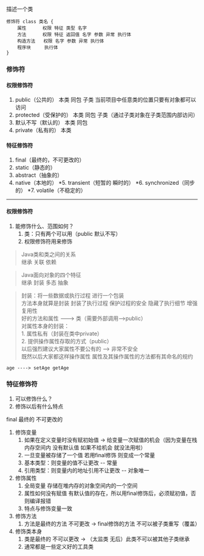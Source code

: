 描述一个类

    修饰符 class 类名 {
        属性      权限 特征 类型 名字
        方法      权限 特征 返回值 名字 参数 异常 执行体
        构造方法   权限 名字 参数 异常 执行体
        程序块     执行体
    }
    
### 修饰符

#### 权限修饰符
1. public（公共的）  本类  同包 子类 当前项目中任意类的位置只要有对象都可以访问
2. protected（受保护的） 本类   同包 子类（通过子类对象在子类范围内部访问）
3. 默认不写（默认的）    本类  同包
4. private（私有的） 本类

#### 特征修饰符
1. final（最终的，不可更改的）
2. static（静态的）
3. abstract（抽象的）
4. native（本地的）
*5. transient（短暂的 瞬时的）
*6. synchronized（同步的）
*7. volatile（不稳定的）
---

#### 权限修饰符

1. 能修饰什么、范围如何？
    1. 类：只有两个可以用（public 默认不写）
    2. 权限修饰符用来修饰


> Java类和类之间的关系\
> 继承 关联 依赖


> Java面向对象的四个特征\
> 继承 封装 多态 抽象
    
>封装：将一些数据或执行过程 进行一个包装\
    方法本身就算是封装 封装了执行过程 保护过程的安全 隐藏了执行细节 增强复用性\
    好的方法和属性 --->  类（需要外部调用-->public）\
    对属性本身的封装：\
        1. 属性私有（封装在类中private）\
        2. 提供操作属性存取的方式（public）\
    以后强烈建议大家属性不要公有的 --> 非常不安全\
    既然以后大家都这样操作属性 属性及其操作属性的方法都有其命名的规约
    
`age ----> setAge getAge`

### 特征修饰符
1. 可以修饰什么？
2. 修饰以后有什么特点

final 最终的 不可更改的
1. 修饰变量
    1. 如果在定义变量时没有赋初始值 -> 给变量一次赋值的机会（因为变量在栈内存空间内 没有默认值 如果不给机会 就没法用啦）
    2. 一旦变量被存储了一个值 若用final修饰 则变成一个常量
    3. 基本类型：则变量的值不让更改 -- 常量
    4. 引用类型：则变量内的地址引用不让更改 -- 对象唯一
2. 修饰属性
    1. 全局变量 存储在堆内存的对象空间内的一个空间
    2. 属性如何没有赋值 有默认值的存在，所以用final修饰后，必须赋初值，否则编译报错
    3. 特点与修饰变量一致
3. 修饰方法
    1. 方法是最终的方法 不可更改 -> final修饰的方法 不可以被子类重写（覆盖）
4. 修饰类本身
    1. 类是最终的 不可以更改 -> （太监类 无后）此类不可以被其他子类继承
    2. 通常都是一些定义好的工具类






